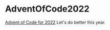 # AdventOfCode2022

[Advent of Code for 2022](https://adventofcode.com/)
Let's do better this year.
